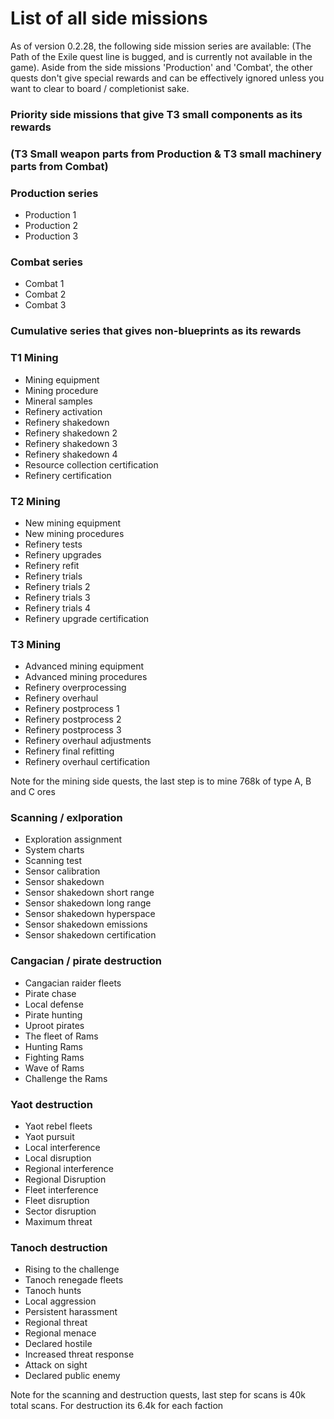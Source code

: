 # List of all side missions

As of version 0.2.28, the following side mission series are available: (The Path of the Exile quest line is bugged, and is currently not available in the game). Aside from the side missions 'Production' and 'Combat', the other quests don't give special rewards and can be effectively ignored unless you want to clear to board / completionist sake.

### Priority side missions that give T3 small components as its rewards 
### (T3 Small weapon parts from Production & T3 small machinery parts from Combat)

### Production series
- Production 1
- Production 2
- Production 3
 
### Combat series
- Combat 1
- Combat 2
- Combat 3

### Cumulative series that gives non-blueprints as its rewards

### T1 Mining
-  Mining equipment
-  Mining procedure
-  Mineral samples
-  Refinery activation
-  Refinery shakedown
-  Refinery shakedown 2
-  Refinery shakedown 3
-  Refinery shakedown 4
-  Resource collection certification
-  Refinery certification
  
### T2 Mining
- New mining equipment
-  New mining procedures
-  Refinery tests
-  Refinery upgrades
-  Refinery refit
-  Refinery trials
-  Refinery trials 2
-  Refinery trials 3
-  Refinery trials 4
-  Refinery upgrade certification
  
### T3 Mining
- Advanced mining equipment 
- Advanced mining procedures
- Refinery overprocessing 
- Refinery overhaul 
- Refinery postprocess 1
- Refinery postprocess 2
- Refinery postprocess 3
- Refinery overhaul adjustments
- Refinery final refitting
- Refinery overhaul certification
 
Note for the mining side quests, the last step is to mine 768k of type A, B and C ores


### Scanning / exlporation
- Exploration assignment
- System charts
- Scanning test
- Sensor calibration
- Sensor shakedown
- Sensor shakedown short range
- Sensor shakedown long range
- Sensor shakedown hyperspace
- Sensor shakedown emissions
- Sensor shakedown certification

### Cangacian / pirate destruction
- Cangacian raider fleets
- Pirate chase
- Local defense
- Pirate hunting
- Uproot pirates
- The fleet of Rams
- Hunting Rams
- Fighting Rams
- Wave of Rams
- Challenge the Rams

### Yaot destruction
- Yaot rebel fleets
- Yaot pursuit
- Local interference
- Local disruption
- Regional interference
- Regional Disruption
- Fleet interference
- Fleet disruption
- Sector disruption
- Maximum threat

### Tanoch destruction
- Rising to the challenge
- Tanoch renegade fleets
- Tanoch hunts
- Local aggression
- Persistent harassment
- Regional threat
- Regional menace
- Declared hostile
- Increased threat response
- Attack on sight
- Declared public enemy

Note for the scanning and destruction quests, last step for scans is 40k total scans. For destruction its 6.4k for each faction

